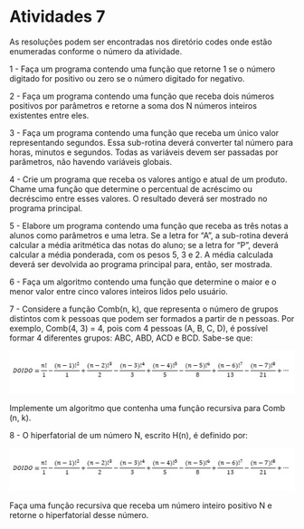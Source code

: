 <h1>Atividades 7 </h1>

<p> As resoluções podem ser encontradas nos diretório codes onde estão enumeradas conforme o número da atividade. </p>

<p>1 - Faça um programa contendo uma função que retorne 1 se o número digitado for positivo ou zero se
o número digitado for negativo.</p>

<p>2 - Faça um programa contendo uma função que receba dois números positivos por parâmetros e
retorne a soma dos N números inteiros existentes entre eles. </p>

<p>3 - Faça um programa contendo uma função que receba um único valor representando segundos. Essa
sub-rotina deverá converter tal número para horas, minutos e segundos. Todas as variáveis devem
ser passadas por parâmetros, não havendo variáveis globais. </p>

<p>4 - Crie um programa que receba os valores antigo e atual de um produto. Chame uma função que
determine o percentual de acréscimo ou decréscimo entre esses valores. O resultado deverá ser
mostrado no programa principal. </p>

<p>5 - Elabore um programa contendo uma função que receba as três notas a alunos
como parâmetros e uma letra. Se a letra for “A”, a sub-rotina deverá calcular a média aritmética das
notas do aluno; se a letra for “P”, deverá calcular a média ponderada, com os pesos 5, 3 e 2. A média
calculada deverá ser devolvida ao programa principal para, então, ser mostrada. </p>

<p>6 - Faça um algoritmo contendo uma função que determine o maior e o menor valor entre cinco valores
inteiros lidos pelo usuário. </p>

<p>7 - Considere a função Comb(n, k), que representa o número de grupos distintos com k pessoas que
podem ser formados a partir de n pessoas. Por exemplo, Comb(4, 3) = 4, pois com 4 pessoas (A, B,
C, D), é possível formar 4 diferentes grupos: ABC, ABD, ACD e BCD. Sabe-se que: </p>

![alt text](https://github.com/souza10v/Exercicios-em-C/blob/main/activities6/images/01.jpg?raw=true)

<p> Implemente um algoritmo que contenha uma função recursiva para Comb (n, k). </p>

<p>8 - O hiperfatorial de um número N, escrito H(n), é definido por:  </p>

![alt text](https://github.com/souza10v/Exercicios-em-C/blob/main/activities6/images/01.jpg?raw=true)

<p> Faça uma função recursiva que receba um número inteiro positivo N e retorne o hiperfatorial desse
número. </p>

